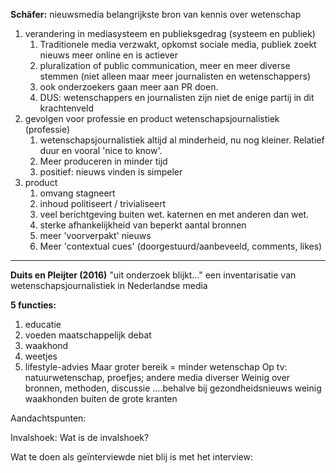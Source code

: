 **Schäfer:**
nieuwsmedia belangrijkste bron van kennis over wetenschap
1. verandering in mediasysteem en publieksgedrag (systeem en publiek)
	1. Traditionele media verzwakt, opkomst sociale media, publiek zoekt nieuws meer online en is actiever
	2. pluralization of public communication, meer en meer diverse stemmen (niet alleen maar meer journalisten en wetenschappers)
	3. ook onderzoekers gaan meer aan PR doen.
	4. DUS: wetenschappers en journalisten zijn niet de enige partij in dit krachtenveld
2. gevolgen voor professie en product wetenschapsjournalistiek (professie)
	1. wetenschapsjournalistiek altijd al minderheid, nu nog kleiner. Relatief duur en vooral 'nice to know'.
	2. Meer produceren in minder tijd
	3. positief: nieuws vinden is simpeler
3. product
	1. omvang stagneert
	2. inhoud politiseert / trivialiseert
	3. veel berichtgeving buiten wet. katernen en met anderen dan wet.
	4. sterke afhankelijkheid van beperkt aantal bronnen
	5. meer 'voorverpakt' nieuws
	6. Meer 'contextual cues' (doorgestuurd/aanbeveeld, comments, likes)

---

**Duits en Pleijter (2016)**
"uit onderzoek blijkt..." een inventarisatie van wetenschapsjournalistiek in Nederlandse media

**5 functies:**
1. educatie
2. voeden maatschappelijk debat
3. waakhond
4. weetjes
5. lifestyle-advies
Maar groter bereik = minder wetenschap
Op tv: natuurwetenschap, proefjes; andere media diverser
Weinig over bronnen, methoden, discussie
....behalve bij gezondheidsnieuws
weinig waakhonden buiten de grote kranten

Aandachtspunten:

Invalshoek:
Wat is de invalshoek?


Wat te doen als geïnterviewde niet blij is met het interview:
